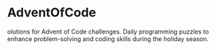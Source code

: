 # AdventOfCode
olutions for Advent of Code challenges. Daily programming puzzles to enhance problem-solving and coding skills during the holiday season.

